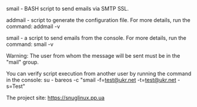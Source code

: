 smail - BASH script to send emails via SMTP SSL.

addmail - script to generate the configuration file. For more details, run the command: addmail -v

smail - a script to send emails from the console. For more details, run the command: smail -v

Warning: The user from whom the message will be sent must be in the "mail" group.

You can verify script execution from another user by running the command in the console:
su - bareos -c "smail -f=test@ukr.net -t=test@ukr.net -s=Test"

The project site: https://snuglinux.pp.ua
